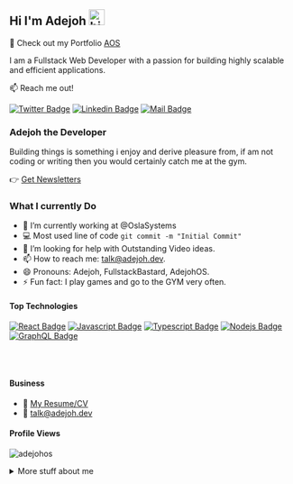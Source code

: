 ## Hi I'm Adejoh <img src="https://user-images.githubusercontent.com/1303154/88677602-1635ba80-d120-11ea-84d8-d263ba5fc3c0.gif" width="28px" height="28px" alt="hi">

🚀 Check out my Portfolio [AOS](https://wwwwportfolio-gamma-sand-73.vercel.app) 

I am a Fullstack Web Developer with a passion for building highly scalable and efficient applications.

:mailbox: Reach me out!

[![Twitter Badge](https://img.shields.io/badge/-@b_skilz-1ca0f1?style=flat&labelColor=1ca0f1&logo=twitter&logoColor=white&link=https://twitter.com/b_skilz)](https://twitter.com/Ipenywis) [![Linkedin Badge](https://img.shields.io/badge/-Adejoh-0e76a8?style=flat&labelColor=0e76a8&logo=linkedin&logoColor=white)](https://www.linkedin.com/in/islem-maboud/)  [![Mail Badge](https://img.shields.io/badge/-Adejoh-c0392b?style=flat&labelColor=c0392b&logo=gmail&logoColor=white)](mailto:talk@adejoh.dev)

### Adejoh the Developer
Building things is something i enjoy and derive pleasure from, if am not coding or writing then you would certainly catch me at the gym.

👉 [Get Newsletters](https://adejoh.dev/join-newsletter)


<!-- TODO: Add last video link -->

### What I currently Do

- 🔭 I’m currently working at @OslaSystems
- :computer: Most used line of code `git commit -m "Initial Commit"`
- 🤔 I’m looking for help with Outstanding Video ideas.
- 📫 How to reach me: talk@adejoh.dev.
- 😄 Pronouns: Adejoh, FullstackBastard, AdejohOS.
- ⚡ Fun fact: I play games and go to the GYM very often.

#### Top Technologies

<!-- TODO: Make technologies links takes you to repositories -->

[![React Badge](https://img.shields.io/badge/-React-61DBFB?style=for-the-badge&labelColor=black&logo=react&logoColor=61DBFB)](#) [![Javascript Badge](https://img.shields.io/badge/-Javascript-F0DB4F?style=for-the-badge&labelColor=black&logo=javascript&logoColor=F0DB4F)](#) [![Typescript Badge](https://img.shields.io/badge/-Typescript-007acc?style=for-the-badge&labelColor=black&logo=typescript&logoColor=007acc)](#) [![Nodejs Badge](https://img.shields.io/badge/-Nodejs-3C873A?style=for-the-badge&labelColor=black&logo=node.js&logoColor=3C873A)](#) [![GraphQL Badge](https://img.shields.io/badge/-GraphQl-e535ab?style=for-the-badge&labelColor=black&logo=node.js&logoColor=e535ab)](#)



<br />
<br />

#### Business
- :paperclip: [My Resume/CV](https://github.com/AdejohOS/AdejohOS/blob/main/Sunday%20Adejoh%20CV.pdf)
- :email: talk@adejoh.dev



#### Profile Views 

<p align="left"> <img src="https://komarev.com/ghpvc/?username=adejohos&label=Profile%20views&color=0e75b6&style=flat" alt="adejohos" /> </p>

 
<details>


<!--START SECTION:waka -->
<!--END SECTION:waka -->

<summary>
  More stuff about me
</summary>

<br >

I love the community and also like to share knowledge.



<p><img align="left" src="https://github-readme-stats.vercel.app/api/top-langs?username=adejohos&show_icons=true&locale=en&layout=compact" alt="adejohos" /></p>

<p>&nbsp;<img align="center" src="https://github-readme-stats.vercel.app/api?username=adejohos&show_icons=true&locale=en&hide=prs" alt="adejohos" /></p>

<p><img align="center" src="https://github-readme-streak-stats.herokuapp.com/?user=adejohos&" alt="adejohos" /></p>

</details>

